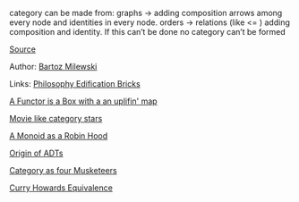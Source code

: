 category can be made from:
graphs -> adding composition arrows among every node and identities in every node.
orders -> relations (like <= ) adding composition and identity. If this can’t be done no category can’t be formed

[Source](https://www.youtube.com/watch?v=aZjhqkD6k6w&list=PLbgaMIhjbmEnaH_LTkxLI7FMa2HsnawM_&index=5)

Author: [Bartoz Milewski](../authors/bartosz_milewski.md)

Links:
[Philosophy Edification Bricks](philosophy_edification_bricks.md)

[A Functor is a Box with a an uplifin' map](a_functor_is_a_box_with_an_uplifting_map.md)

[Movie like category stars](movie_like_category_stars.md)

[A Monoid as a Robin Hood](a_monoid_as_a_robin_hood.md)

[Origin of ADTs](origin_of_ADTs.md)

[Category as four Musketeers](categories_as_four_musketeers.md)

[Curry Howards Equivalence](Curry-Howard_equivalence.md)